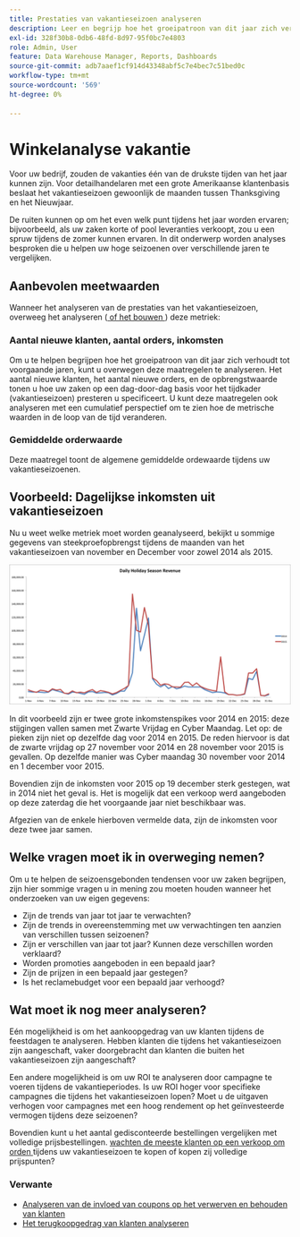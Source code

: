 ```yaml
---
title: Prestaties van vakantieseizoen analyseren
description: Leer en begrijp hoe het groeipatroon van dit jaar zich verhoudt tot de voorgaande jaren.
exl-id: 328f30b8-0db6-48fd-8d97-95f0bc7e4803
role: Admin, User
feature: Data Warehouse Manager, Reports, Dashboards
source-git-commit: adb7aaef1cf914d43348abf5c7e4bec7c51bed0c
workflow-type: tm+mt
source-wordcount: '569'
ht-degree: 0%

---
```


# Winkelanalyse vakantie

Voor uw bedrijf, zouden de vakanties één van de drukste tijden van het jaar kunnen zijn. Voor detailhandelaren met een grote Amerikaanse klantenbasis beslaat het vakantieseizoen gewoonlijk de maanden tussen Thanksgiving en het Nieuwjaar.

De ruiten kunnen op om het even welk punt tijdens het jaar worden ervaren; bijvoorbeeld, als uw zaken korte of pool leveranties verkoopt, zou u een spruw tijdens de zomer kunnen ervaren. In dit onderwerp worden analyses besproken die u helpen uw hoge seizoenen over verschillende jaren te vergelijken.

## Aanbevolen meetwaarden

Wanneer het analyseren van de prestaties van het vakantieseizoen, overweeg het analyseren ([ of het bouwen ](../../data-user/reports/ess-manage-data-metrics.md)) deze metriek:

### Aantal nieuwe klanten, aantal orders, inkomsten

Om u te helpen begrijpen hoe het groeipatroon van dit jaar zich verhoudt tot voorgaande jaren, kunt u overwegen deze maatregelen te analyseren. Het aantal nieuwe klanten, het aantal nieuwe orders, en de opbrengstwaarde tonen u hoe uw zaken op een dag-door-dag basis voor het tijdkader (vakantieseizoen) presteren u specificeert. U kunt deze maatregelen ook analyseren met een cumulatief perspectief om te zien hoe de metrische waarden in de loop van de tijd veranderen.

### Gemiddelde orderwaarde

Deze maatregel toont de algemene gemiddelde ordewaarde tijdens uw vakantieseizoenen.

## Voorbeeld: Dagelijkse inkomsten uit vakantieseizoen

Nu u weet welke metriek moet worden geanalyseerd, bekijkt u sommige gegevens van steekproefopbrengst tijdens de maanden van het vakantieseizoen van november en December voor zowel 2014 als 2015.

![ de inkomsten van het dagvakantieseizoen voor 2014 en 2015 ](../../assets/Analyzing_holiday_season.png)

In dit voorbeeld zijn er twee grote inkomstenspikes voor 2014 en 2015: deze stijgingen vallen samen met Zwarte Vrijdag en Cyber Maandag. Let op: de pieken zijn niet op dezelfde dag voor 2014 en 2015. De reden hiervoor is dat de zwarte vrijdag op 27 november voor 2014 en 28 november voor 2015 is gevallen. Op dezelfde manier was Cyber maandag 30 november voor 2014 en 1 december voor 2015.

Bovendien zijn de inkomsten voor 2015 op 19 december sterk gestegen, wat in 2014 niet het geval is. Het is mogelijk dat een verkoop werd aangeboden op deze zaterdag die het voorgaande jaar niet beschikbaar was.

Afgezien van de enkele hierboven vermelde data, zijn de inkomsten voor deze twee jaar samen.

## Welke vragen moet ik in overweging nemen?

Om u te helpen de seizoensgebonden tendensen voor uw zaken begrijpen, zijn hier sommige vragen u in mening zou moeten houden wanneer het onderzoeken van uw eigen gegevens:

* Zijn de trends van jaar tot jaar te verwachten?
* Zijn de trends in overeenstemming met uw verwachtingen ten aanzien van verschillen tussen seizoenen?
* Zijn er verschillen van jaar tot jaar? Kunnen deze verschillen worden verklaard?
* Worden promoties aangeboden in een bepaald jaar?
* Zijn de prijzen in een bepaald jaar gestegen?
* Is het reclamebudget voor een bepaald jaar verhoogd?

## Wat moet ik nog meer analyseren?

Eén mogelijkheid is om het aankoopgedrag van uw klanten tijdens de feestdagen te analyseren. Hebben klanten die tijdens het vakantieseizoen zijn aangeschaft, vaker doorgebracht dan klanten die buiten het vakantieseizoen zijn aangeschaft?

Een andere mogelijkheid is om uw ROI te analyseren door campagne te voeren tijdens de vakantieperiodes. Is uw ROI hoger voor specifieke campagnes die tijdens het vakantieseizoen lopen? Moet u de uitgaven verhogen voor campagnes met een hoog rendement op het geïnvesteerde vermogen tijdens deze seizoenen?

Bovendien kunt u het aantal gedisconteerde bestellingen vergelijken met volledige prijsbestellingen. [ wachten de meeste klanten op een verkoop om orden ](../analysis/coupon-usage.md) tijdens uw vakantieseizoen te kopen of kopen zij volledige prijspunten?

### Verwante

* [Analyseren van de invloed van coupons op het verwerven en behouden van klanten](../analysis/coupon-impact.md)
* [Het terugkoopgedrag van klanten analyseren](../analysis/repurchase-behavior.md)
